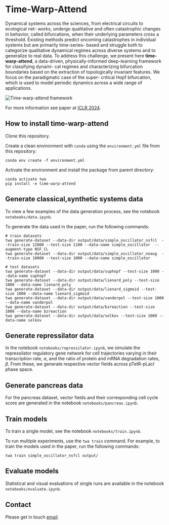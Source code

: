 # Time-Warp-Attend

Dynamical systems across the sciences, from electrical circuits to ecological net-
works, undergo qualitative and often catastrophic changes in behavior, called
bifurcations, when their underlying parameters cross a threshold. Existing methods
predict oncoming catastrophes in individual systems but are primarily time-series-
based and struggle both to categorize qualitative dynamical regimes across diverse
systems and to generalize to real data. To address this challenge, we present here **time-warp-attend**, a
data-driven, physically-informed deep-learning framework for classifying dynami-
cal regimes and characterizing bifurcation boundaries based on the extraction of
topologically invariant features. We focus on the paradigmatic case of the super-
critical Hopf bifurcation, which is used to model periodic dynamics across a wide
range of applications. 

![Time-warp-attend framework](https://github.com/nitzanlab/time-warp-attend/raw/main/.images/graphical_anb.png)

For more information see paper at [ICLR 2024](https://openreview.net/forum?id=Fj7Fzm5lWL).

## How to install time-warp-attend
Clone this repository.

Create a clean environment with `conda` using the `environment.yml` file from this repository:

```
conda env create -f environment.yml
```


Activate the environment and install the package from parent directory:

```
conda activate twa
pip install -e time-warp-attend
```


## Generate classical,synthetic systems data
To view a few examples of the data generation process, see the notebook `notebooks/data.ipynb`.

To generate the data used in the paper, run the following commands:
```
# train datasets
twa generate-dataset --data-dir output/data/simple_oscillator_nsfcl  --train-size 12000 --test-size 1100 --data-name simple_oscillator  --augment-type NSF_CL
twa generate-dataset --data-dir output/data/simple_oscillator_noaug  --train-size 10000 --test-size 1000 --data-name simple_oscillator

# test datasets
twa generate-dataset --data-dir output/data/suphopf --test-size 1000 --data-name suphopf 
twa generate-dataset --data-dir output/data/lienard_poly --test-size 1000 --data-name lienard_poly 
twa generate-dataset --data-dir output/data/lienard_sigmoid --test-size 1000 --data-name lienard_sigmoid 
twa generate-dataset --data-dir output/data/vanderpol --test-size 1000 --data-name vanderpol 
twa generate-dataset --data-dir output/data/bzreaction --test-size 1000 --data-name bzreaction 
twa generate-dataset --data-dir output/data/selkov --test-size 1000 --data-name selkov 
```

## Generate repressilator data
In the notebook `notebooks/repressilator.ipynb`, we simulate the repressilator regulatory gene network for  cell trajectories varying in their transcription rate, $\alpha$, and the ratio of protein and mRNA degradation rates, $\beta$. From these, we generate respective vector fields across pTetR-pLacI phase space.

## Generate pancreas data
For the pancreas dataset, vector fields and their corresponding cell cycle score are generated in the notebook `notebooks/pancreas.ipynb`.

## Train models

To train a single model, see the notebook `notebooks/train.ipynb`.

To run multiple experiments, use the `twa train` command. For example, to train the models used in the paper, run the following commands:
```
twa train simple_oscillator_nsfcl output/
```

## Evaluate models

Statistical and visual evaluations of single runs are available in the notebook `notebooks/evaluate.ipynb`.

## Contact

Please get in touch [email](mailto:noa.moriel@mail.huji.ac.il).